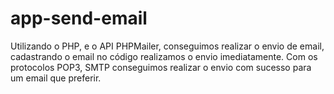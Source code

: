 # app-send-email 
Utilizando o PHP, e o API PHPMailer, conseguimos realizar o envio de email, cadastrando o email no código realizamos o envio imediatamente. 
Com os protocolos POP3, SMTP conseguimos realizar o envio com sucesso para um email que preferir.
